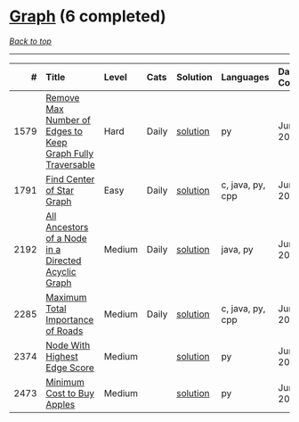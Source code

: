 # [Graph](<https://leetcode.com/tag/Graph/>) (6 completed)

*[Back to top](<../../README.md>)*

------

|    # | Title                                                                                                                                                    | Level   | Cats   | Solution                                                                              | Languages        | Date Complete   |
|-----:|:---------------------------------------------------------------------------------------------------------------------------------------------------------|:--------|:-------|:--------------------------------------------------------------------------------------|:-----------------|:----------------|
| 1579 | [Remove Max Number of Edges to Keep Graph Fully Traversable](<https://leetcode.com/problems/remove-max-number-of-edges-to-keep-graph-fully-traversable>) | Hard    | Daily  | [solution](<../_1579. Remove Max Number of Edges to Keep Graph Fully Traversable.md>) | py               | Jun 30, 2024    |
| 1791 | [Find Center of Star Graph](<https://leetcode.com/problems/find-center-of-star-graph>)                                                                   | Easy    | Daily  | [solution](<../_1791. Find Center of Star Graph.md>)                                  | c, java, py, cpp | Jun 26, 2024    |
| 2192 | [All Ancestors of a Node in a Directed Acyclic Graph](<https://leetcode.com/problems/all-ancestors-of-a-node-in-a-directed-acyclic-graph>)               | Medium  | Daily  | [solution](<../_2192. All Ancestors of a Node in a Directed Acyclic Graph.md>)        | java, py         | Jun 28, 2024    |
| 2285 | [Maximum Total Importance of Roads](<https://leetcode.com/problems/maximum-total-importance-of-roads>)                                                   | Medium  | Daily  | [solution](<../_2285. Maximum Total Importance of Roads.md>)                          | c, java, py, cpp | Jun 27, 2024    |
| 2374 | [Node With Highest Edge Score](<https://leetcode.com/problems/node-with-highest-edge-score>)                                                             | Medium  |        | [solution](<../_2374. Node With Highest Edge Score.md>)                               | py               | Jun 17, 2024    |
| 2473 | [Minimum Cost to Buy Apples](<https://leetcode.com/problems/minimum-cost-to-buy-apples>)                                                                 | Medium  |        | [solution](<../_2473. Minimum Cost to Buy Apples.md>)                                 | py               | Jun 28, 2024    |